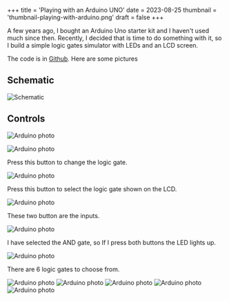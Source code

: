 +++
title = 'Playing with an Arduino UNO'
date = 2023-08-25
thumbnail = 'thumbnail-playing-with-arduino.png'
draft = false
+++

A few years ago, I bought an Arduino Uno starter kit and I haven't used much since then.
Recently, I decided that is time to do something with it, so I build a simple logic gates
simulator with LEDs and an LCD screen.

The code is in [Github](https://github.com/denniscmartin/logic-led). Here are some
pictures

## Schematic

![Schematic](arduino-schema.png)

## Controls

![Arduino photo](arduino-1.png)    

![Arduino photo](arduino-2.png)  

Press this button to change the logic gate.

![Arduino photo](arduino-3.png)  

Press this button to select the logic gate shown on the LCD.

![Arduino photo](arduino-4.png)  

These two button are the inputs.

![Arduino photo](arduino-5.png)  

I have selected the AND gate, so If I press both buttons the LED lights up.  

![Arduino photo](arduino-6.png)  

There are 6 logic gates to choose from.  

![Arduino photo](arduino-7.png)
![Arduino photo](arduino-8.png)
![Arduino photo](arduino-9.png)
![Arduino photo](arduino-10.png)
![Arduino photo](arduino-11.png)